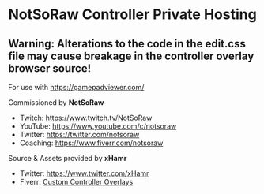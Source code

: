 # NotSoRaw Controller Private Hosting

## **Warning:** Alterations to the code in the edit.css file may cause breakage in the controller overlay browser source!

For use with https://gamepadviewer.com/

Commissioned by **NotSoRaw**
  - Twitch: https://www.twitch.tv/NotSoRaw
  - YouTube: https://www.youtube.com/c/notsoraw
  - Twitter: https://twitter.com/notsoraw
  - Coaching: https://www.fiverr.com/notsoraw
  
Source & Assets provided by **xHamr**
  - Twitter: https://www.twitter.com/xHamr
  - Fiverr: [Custom Controller Overlays](https://www.fiverr.com/xhamrrl/create-custom-controller-overlay?)
